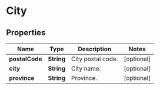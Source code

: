 # City

## Properties

Name | Type | Description | Notes
------------ | ------------- | ------------- | -------------
**postalCode** | **String** | City postal code. | [optional] 
**city** | **String** | City name. | [optional] 
**province** | **String** | Province. | [optional] 


